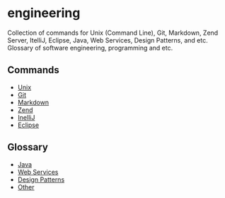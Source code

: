 engineering
===========

Collection of commands for Unix (Command Line), Git, Markdown, Zend Server, ItelliJ, Eclipse, Java, Web Services, Design Patterns, and etc. Glossary of software engineering, programming and etc.

Commands
--------

- [Unix](https://github.com/valerysamovich/engineering/blob/master/docs/unix.md)
- [Git](https://github.com/valerysamovich/engineering/blob/master/docs/git.md)
- [Markdown](https://github.com/valerysamovich/engineering/blob/master/docs/markdown.md)
- [Zend](https://github.com/valerysamovich/engineering/blob/master/docs/zend.md)
- [InelliJ](https://github.com/valerysamovich/engineering/blob/master/docs/intellij.md)
- [Eclipse](https://github.com/valerysamovich/engineering/blob/master/docs/eclipse.md)

Glossary
--------

- [Java](https://github.com/valerysamovich/engineering/blob/master/docs/java.md)
- [Web Services](https://github.com/valerysamovich/engineering/blob/master/docs/web-services.md)
- [Design Patterns](https://github.com/valerysamovich/engineering/blob/master/docs/design-patterns.md)
- [Other](https://github.com/valerysamovich/engineering/blob/master/docs/others.md)
